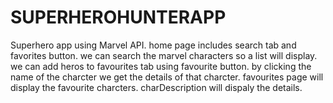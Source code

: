 # SUPERHEROHUNTERAPP
Superhero app using Marvel API.
home page includes search tab and favorites button.
we can search the marvel characters so a list will display.
we can add heros to favourites tab using favourite button.
by clicking the name of the charcter we get the details of that charcter.
favourites page will display the favourite charcters.
charDescription will dispaly the details.
